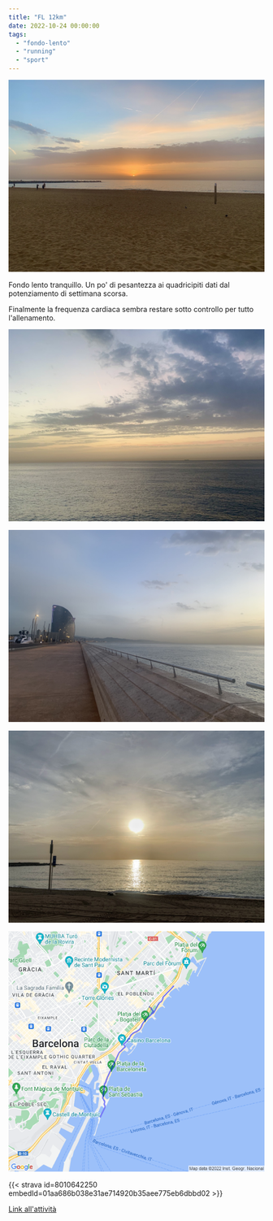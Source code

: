 ```yaml
---
title: "FL 12km"
date: 2022-10-24 00:00:00
tags: 
  - "fondo-lento"
  - "running"
  - "sport"
---
```


![](images/IMG_0545.jpg)

Fondo lento tranquillo. Un po' di pesantezza ai quadricipiti dati dal potenziamento di settimana scorsa.

Finalmente la frequenza cardiaca sembra restare sotto controllo per tutto l'allenamento.

![](images/IMG_0543.jpg)

![](images/IMG_0541.jpg)

![](images/IMG_0536-1.jpg)

![](images/20221024-activity-map.png)

{{< strava id=8010642250 embedId=01aa686b038e31ae714920b35aee775eb6dbbd02 >}}

[Link all'attività](https://strava.com/activities/8010642250)
